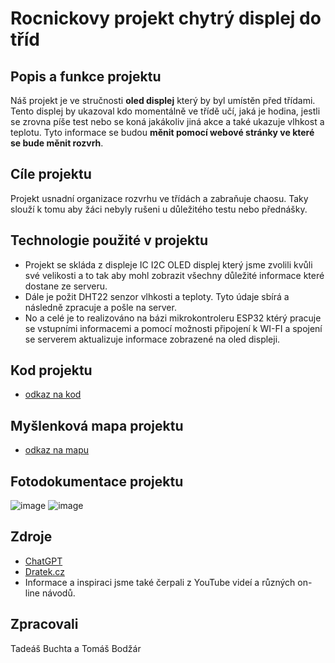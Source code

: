 # Rocnickovy projekt chytrý displej do tříd

## Popis a funkce projektu
Náš projekt je ve stručnosti **oled displej** který by byl umístěn před třídami. Tento displej by ukazoval kdo momentálně ve třídě učí, jaká je hodina, jestli se zrovna píše test nebo se koná jakákoliv jiná akce a také ukazuje vlhkost a teplotu. Tyto informace se budou **měnit pomocí webové stránky ve které se bude měnit rozvrh**.

## Cíle projektu
Projekt usnadní organizace rozvrhu ve třídách a zabraňuje chaosu. Taky slouží k tomu aby žáci nebyly rušeni u důležitého testu nebo přednášky.

## Technologie použité v projektu 
 - Projekt se skláda z displeje IC I2C OLED displej který jsme zvolili kvůli své velikosti a to tak aby mohl zobrazit všechny důležité informace které dostane ze serveru.
 - Dále je požit DHT22 senzor vlhkosti a teploty. Tyto údaje sbírá a následně zpracuje a pošle na server.
 - No a celé je to realizováno na bázi mikrokontroleru ESP32 ktérý pracuje se vstupními informacemi a pomocí možnosti připojení k WI-FI a spojení se serverem aktualizuje informace zobrazené na oled displeji.

## Kod projektu 
- [odkaz na kod](https://github.com/tejdis/Ro-n-kov-projekt-Buchta-Bod-r-/files/15286696/kod_rocnikovyProjekt.txt)

## Myšlenková mapa projektu
- [odkaz na mapu](https://coggle.it/diagram/ZhYxdkyPtrFOtp73/t/%C5%A1koln%C3%AD-info-displej-do-t%C5%99%C3%ADd/49d55cb177ad203f6c6adf9fdd57f5cd9e96b59f15670b15d22ea9015311e86d)

## Fotodokumentace projektu 
![image](https://github.com/tejdis/Ro-n-kov-projekt-Buchta-Bod-r-/assets/167974463/028dd2a5-6b17-432c-ad90-524cbe6f6994)
![image](https://github.com/tejdis/Ro-n-kov-projekt-Buchta-Bod-r-/assets/167974463/c8ff4b43-0f34-450a-a287-57df68c956d5)

## Zdroje
- [ChatGPT](https://www.google.com/url?sa=t&rct=j&q=&esrc=s&source=web&cd=&cad=rja&uact=8&ved=2ahUKEwjo77rUtYiGAxUQ7wIHHSgrN00QFnoECAYQAQ&url=https%3A%2F%2Fchat.openai.com%2F&usg=AOvVaw139HWUX4D802zbDuJCdFg9&opi=89978449)
- [Dratek.cz](https://www.googleadservices.com/pagead/aclk?sa=L&ai=DChcSEwjW18nttYiGAxV9REECHYL9BvUYABADGgJ3cw&ae=2&gclid=CjwKCAjw0YGyBhByEiwAQmBEWpIzCoz6tDwKvLTWRvyTo1PSzzJDEnRrI9GkYLJCPlnIjxbB04C-bRoC2A4QAvD_BwE&ohost=www.google.com&cid=CAESVeD2HAAkjNmuOBGM72zIXyfo2-R8mO7K3DOdP9j2f7PST6wr8uaHpvDIQ3I2deZvLj5lFWQnfP7DsGzZcJ9gusBwEkPCx2O3XET_4UgbhAqFAzFPNmE&sig=AOD64_0T7KZvoc0seS55GHRkzubwIBSbQA&q&adurl&ved=2ahUKEwipncTttYiGAxV7xAIHHXtIDOEQ0Qx6BAgGEAE)
- Informace a inspiraci jsme také čerpali z YouTube videí a různých on-line návodů.

## Zpracovali 
Tadeáš Buchta a Tomáš Bodžár
